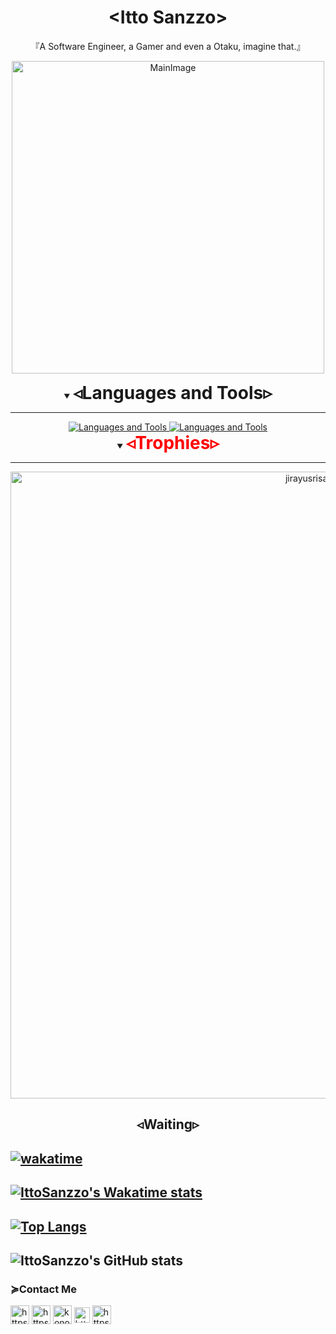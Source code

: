 <h1 align="center">&ltItto Sanzzo&gt</h1>
<p align="center">『A Software Engineer, a Gamer and even a Otaku, imagine that.』</p>
<p align="center"><img width=500px src="https://i.imgur.com/yHtkpjK.png" alt="MainImage"></p>

<details align="center" open>
  <summary><h1 style="display: inline">◃Languages and Tools▹</h1></summary>
<hr>
<a href="https://skillicons.dev">
<img src="https://skillicons.dev/icons?i=html,css,tailwind,javascript,typescript,react,nodejs,c,cpp,cs,dotnet" alt="Languages and Tools">
<img src="https://skillicons.dev/icons?i=vscode,vim,git,docker,linux,mysql,postgresql" alt="Languages and Tools">
</a>
</details>

<details align="center" open>
  <summary><h1 style="display: inline; color:red">◃Trophies▹</h1></summary>
<hr>
<a href="https://github.com/ryo-ma/github-profile-trophy"><img width=1003px src="https://github-profile-trophy.vercel.app/?username=ittosanzzo&theme=algolia&no-bg=true&no-frame=true&row=1" alt="jirayusrisawat-github" /></a>
</details>

<h2 align="center">◃Waiting▹</h2>

## [![wakatime](https://wakatime.com/badge/user/b6f12575-a4cd-45fe-bca3-d63aac6a5d32.svg)](https://wakatime.com/@b6f12575-a4cd-45fe-bca3-d63aac6a5d32)

## [![IttoSanzzo's Wakatime stats](https://github-readme-stats.vercel.app/api/wakatime?username=ittosanzzo&layout=compact)](https://github.com/ittosanzzo)

## [![Top Langs](https://github-readme-stats.vercel.app/api/top-langs/?username=ittosanzzo&layout=compact)](https://github.com/anuraghazra/github-readme-stats)

## ![IttoSanzzo's GitHub stats](https://github-readme-stats.vercel.app/api?username=ittosanzzo&count_private=true&show_icons=true&theme=Default)

<h3>≽Contact Me</h3>
<p align="left">

<a href="https://discordapp.com/users/301498447088058368" target="blank"><img align="center" src="https://i.postimg.cc/tJCkzYBH/Discord-Icon.png" alt="https://discordapp.com/users/301498447088058368" height="30" width="30" /></a>
<a href="https://wa.me/5521964058766" target="blank"><img align="center" src="https://i.postimg.cc/c4MZCJzB/Whatsapp-Icon.png" alt="https://wa.me/5521964058766" height="30" width="30" /></a>
<a href="mailto:konohittos+dev@gmail.com" target="blank"><img align="center" src="https://img.icons8.com/color/344/gmail-new.png" alt="konohittos+dev@gmail.com" height="30" width="30" /></a>
<a href="https://www.linkedin.com/in/ittosanzzo/" target="blank"><img align="center" src="https://i.postimg.cc/1541KK74/Linkedin-Icon.png" alt="https://www.linkedin.com/in/ittosanzzo/" height="25" width="25" /></a>
<a href="https://www.instagram.com/ittos.sanzzo/" target="blank"><img align="center" src="https://raw.githubusercontent.com/rahuldkjain/github-profile-readme-generator/master/src/images/icons/Social/instagram.svg" alt="https://www.instagram.com/ittos.sanzzo/" height="30" width="30" /></a>

</p>
